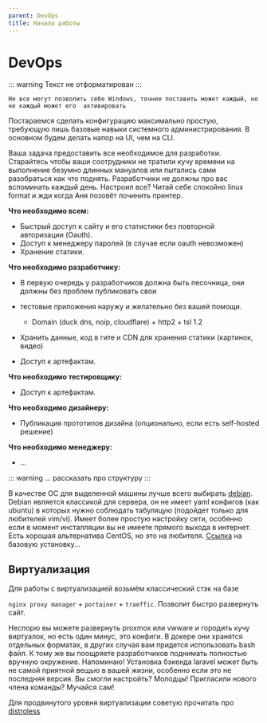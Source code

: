 ```yaml
---
parent: DevOps
title: Начало работы
---
```


# DevOps

::: warning
Текст не отформатирован
:::

`Не все могут позволить себе Windows, точнее поставить может каждый, но не каждый может его 
активировать`

Постараемся сделать конфигурацию максимально простую, требующую лишь базовые навыки системного 
администрирования. В основном будем делать напор на UI, чем на CLI.

Ваша задача предоставить все необходимое для разработки. Старайтесь чтобы ваши соотрудники не 
тратили кучу времени на выполнение безумно длинных мануалов или пытались сами разобраться как 
что поднять. Разработчики не должны про вас вспоминать каждый день. Настроил все? Читай себе 
спокойно linux format и жди когда Аня позовёт починить принтер.

**Что необходимо всем:**
* Быстрый доступ к сайту и его статистики без повторной авторизации (Oauth).
* Доступ к менеджеру паролей (в случае если oauth невозможен)
* Хранение статики.

**Что необходимо разработчику:**

* В первую очередь у разработчиков должна быть песочница, они должны без проблем публиковать свои 
* тестовые приложения наружу и желательно без вашей помощи.
  * Domain (duck dns, noip, cloudflare) + http2 + tsl 1.2

* Хранить данные, код в гите и CDN для хранения статики (картинок, видео)
* Доступ к артефактам.

**Что необходимо тестировщику:**

* Доступ к артефактам.

**Что необходимо дизайнеру:**

* Публикация прототипов дизайна (опционально, если есть self-hosted решение)

**Что необходимо менеджеру:**

* ...

::: warning
... рассказать про структуру
:::

В качестве OC для выделенной машины лучше всего выбирать [debian](https://www.debian.org/). 
Debian является классикой для сервера, он не
имеет yaml конфигов (как ubuntu) в которых нужно соблюдать табуляцую (подойдет только для любителей
vim/vi).
Имеет более простую настройку сети, особенно если в момент инсталляции вы не имеете прямого
выхода в интернет. Есть хорошая альтернатива CentOS, но это на любителя. [Ссылка](https://www.digitalocean.com/community/tutorials/initial-server-setup-with-debian-10) на базовую
установку...

## Виртуализация

Для работы с виртуализацией возьмём классический стэк на базе

`nginx proxy manager` + `portainer` + `traeffic`. Позволит быстро развернуть сайт.

Неспорю вы можете развернуть proxmox или vwware и городить кучу
виртуалок, но есть один минус, это конфиги. В докере они хранятся отдельных форматах, в
других случая вам придется использовать bash файл. К тому же вы поощряете разработчиков 
поднимать полностью вручную окружение. Напоминаю! Установка бэкенда laravel может быть не самой 
приятной вещью в вашей жизни, особенно если это не последняя версия. Вы смогли настройть? 
Молодцы! Пригласили нового члена команды? Мучайся сам!

Для продвинутого уровня виртуализации советую прочитать про [distroless](https://habr.com/ru/articles/710968)